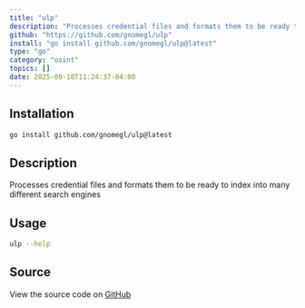 ```yaml
---
title: "ulp"
description: "Processes credential files and formats them to be ready to index into many different search engines"
github: "https://github.com/gnomegl/ulp"
install: "go install github.com/gnomegl/ulp@latest"
type: "go"
category: "osint"
topics: []
date: 2025-09-10T11:24:37-04:00
---
```


## Installation

```bash
go install github.com/gnomegl/ulp@latest
```

## Description

Processes credential files and formats them to be ready to index into many different search engines

## Usage

```bash
ulp --help
```

## Source

View the source code on [GitHub](https://github.com/gnomegl/ulp)
